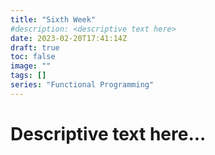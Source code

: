 ```yaml
---
title: "Sixth Week"
#description: <descriptive text here>
date: 2023-02-20T17:41:14Z
draft: true
toc: false
image: ""
tags: []
series: "Functional Programming"
---
```


# Descriptive text here...
<!--more-->